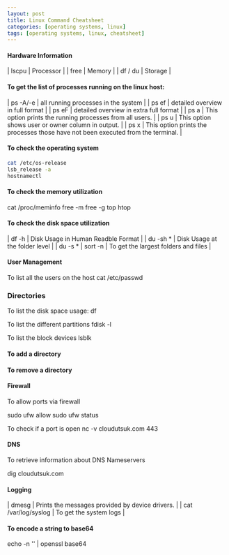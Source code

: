 ```yaml
---
layout: post
title: Linux Command Cheatsheet
categories: [operating systems, linux]
tags: [operating systems, linux, cheatsheet]
---
```



#### Hardware Information

| lscpu | Processor | 
| free | Memory | 
| df / du | Storage | 

#### To get the list of processes running on the linux host:

| ps -A/-e |  all running processes in the system | 
| ps ef | detailed overview in  full format | 
| ps eF | detailed overview in  extra full format |
| ps a | This option prints the running processes from all users. | 
| ps u | This option shows user or owner column in output. | 
| ps x | This option prints the processes those have not been executed from the terminal. | 



#### To check the operating system
```bash
cat /etc/os-release
lsb_release -a
hostnamectl
```


#### To check the memory utilization

cat /proc/meminfo
free -m
free -g
top
htop

#### To check the disk space utilization
| df -h | Disk Usage in Human Readble Format | 
| du -sh * | Disk Usage at the folder level |
| du -s * | sort -n | To get the largest folders and files | 


#### User Management
To list all the users on the host
cat /etc/passwd



### Directories
To list the disk space usage:
df

To list the different partitions 
fdisk -l

To list the block devices
lsblk



#### To add a directory

#### To remove a directory




#### Firewall
To allow ports via firewall

sudo ufw allow <portno>
sudo ufw status

To check if a port is open
nc -v cloudutsuk.com 443

#### DNS
To retrieve information about DNS Nameservers

dig cloudutsuk.com


#### Logging
| dmesg | Prints the messages provided by device drivers. | 
| cat /var/log/syslog | To get the system logs | 



#### To encode a string to base64
echo -n '<string>' | openssl base64
